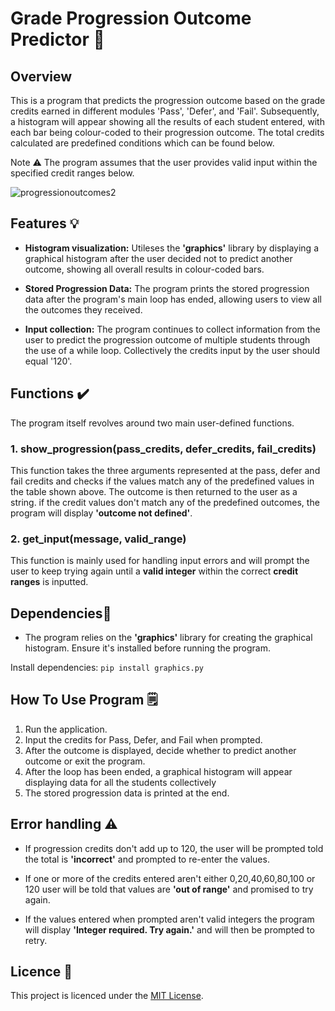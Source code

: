 # Grade Progression Outcome Predictor :school:

## Overview
This is a program that predicts the progression outcome based on the grade credits earned in different modules 'Pass', 'Defer', and 'Fail'. Subsequently, a histogram will appear showing all the results of each student entered, with each bar being colour-coded to their progression outcome. The total credits calculated are predefined conditions which can be found below.

Note  :warning: The program assumes that the user provides valid input within the specified credit ranges below.

![progressionoutcomes2](https://github.com/Bev0408/Weather-program/assets/151802057/a644faaf-fbd8-4b46-8d34-e56d8ce07190)


## Features 💡
- **Histogram visualization:** Utileses the **'graphics'** library by displaying a graphical histogram after the user decided not to predict another outcome, showing all overall results in colour-coded bars.
  
- **Stored Progression Data:** The program prints the stored progression data after the program's main loop has ended, allowing users to view all the outcomes they received.

- **Input collection:** The program continues to collect information from the user to predict the progression outcome of multiple students through the use of a while loop. Collectively the credits input by the user should equal '120'. 


## Functions ✔️

The program itself revolves around two main user-defined functions. 

### 1. show_progression(pass_credits, defer_credits, fail_credits)
This function takes the three arguments represented at the pass, defer and fail credits and checks if the values match any of the predefined values in the table shown above. The outcome is then returned to the user as a string. if the credit values don't match any of the predefined outcomes, the program will display **'outcome not defined'**.


### 2. get_input(message, valid_range)
This function is mainly used for handling input errors and will prompt the user to keep trying again  until a **valid integer** within the correct **credit ranges** is inputted.
  
## Dependencies🚀

* The program relies on the **'graphics'** library for creating the graphical histogram. Ensure it's installed before running the program.
   
Install dependencies: `pip install graphics.py`
   
## How To Use Program 🗒️
1. Run the application.
2. Input the credits for Pass, Defer, and Fail when prompted.
3. After the outcome is displayed, decide whether to predict another outcome or exit the program.
4. After the loop has been ended, a graphical histogram will appear displaying data for all the students collectively
5. The stored progression data is printed at the end.
   
## Error handling :warning:
* If progression credits don't add up to 120, the user will be prompted told the total is **'incorrect'** and prompted to re-enter the values. 

* If one or more of the credits entered aren't either 0,20,40,60,80,100 or 120 user will be told that values are **'out of range'** and promised to try again.

* If the values entered when prompted aren't valid integers the program will display **'Integer required. Try again.'** and will then be prompted to retry.

## Licence 📜

This project is licenced under the [MIT License](LICENCE).
